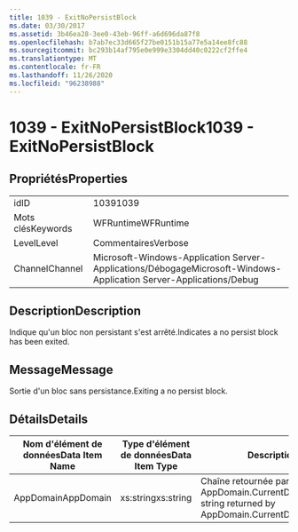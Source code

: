 ```yaml
---
title: 1039 - ExitNoPersistBlock
ms.date: 03/30/2017
ms.assetid: 3b46ea28-3ee0-43eb-96ff-a6d696da87f8
ms.openlocfilehash: b7ab7ec33d665f27be0151b15a77e5a14ee8fc88
ms.sourcegitcommit: bc293b14af795e0e999e3304dd40c0222cf2ffe4
ms.translationtype: MT
ms.contentlocale: fr-FR
ms.lasthandoff: 11/26/2020
ms.locfileid: "96238988"
---
```

# <a name="1039---exitnopersistblock"></a><span data-ttu-id="a6248-102">1039 - ExitNoPersistBlock</span><span class="sxs-lookup"><span data-stu-id="a6248-102">1039 - ExitNoPersistBlock</span></span>

## <a name="properties"></a><span data-ttu-id="a6248-103">Propriétés</span><span class="sxs-lookup"><span data-stu-id="a6248-103">Properties</span></span>  
  
|||  
|-|-|  
|<span data-ttu-id="a6248-104">id</span><span class="sxs-lookup"><span data-stu-id="a6248-104">ID</span></span>|<span data-ttu-id="a6248-105">1039</span><span class="sxs-lookup"><span data-stu-id="a6248-105">1039</span></span>|  
|<span data-ttu-id="a6248-106">Mots clés</span><span class="sxs-lookup"><span data-stu-id="a6248-106">Keywords</span></span>|<span data-ttu-id="a6248-107">WFRuntime</span><span class="sxs-lookup"><span data-stu-id="a6248-107">WFRuntime</span></span>|  
|<span data-ttu-id="a6248-108">Level</span><span class="sxs-lookup"><span data-stu-id="a6248-108">Level</span></span>|<span data-ttu-id="a6248-109">Commentaires</span><span class="sxs-lookup"><span data-stu-id="a6248-109">Verbose</span></span>|  
|<span data-ttu-id="a6248-110">Channel</span><span class="sxs-lookup"><span data-stu-id="a6248-110">Channel</span></span>|<span data-ttu-id="a6248-111">Microsoft-Windows-Application Server-Applications/Débogage</span><span class="sxs-lookup"><span data-stu-id="a6248-111">Microsoft-Windows-Application Server-Applications/Debug</span></span>|  
  
## <a name="description"></a><span data-ttu-id="a6248-112">Description</span><span class="sxs-lookup"><span data-stu-id="a6248-112">Description</span></span>  

 <span data-ttu-id="a6248-113">Indique qu'un bloc non persistant s'est arrêté.</span><span class="sxs-lookup"><span data-stu-id="a6248-113">Indicates a no persist block has been exited.</span></span>  
  
## <a name="message"></a><span data-ttu-id="a6248-114">Message</span><span class="sxs-lookup"><span data-stu-id="a6248-114">Message</span></span>  

 <span data-ttu-id="a6248-115">Sortie d'un bloc sans persistance.</span><span class="sxs-lookup"><span data-stu-id="a6248-115">Exiting a no persist block.</span></span>  
  
## <a name="details"></a><span data-ttu-id="a6248-116">Détails</span><span class="sxs-lookup"><span data-stu-id="a6248-116">Details</span></span>  
  
|<span data-ttu-id="a6248-117">Nom d'élément de données</span><span class="sxs-lookup"><span data-stu-id="a6248-117">Data Item Name</span></span>|<span data-ttu-id="a6248-118">Type d'élément de données</span><span class="sxs-lookup"><span data-stu-id="a6248-118">Data Item Type</span></span>|<span data-ttu-id="a6248-119">Description</span><span class="sxs-lookup"><span data-stu-id="a6248-119">Description</span></span>|  
|--------------------|--------------------|-----------------|  
|<span data-ttu-id="a6248-120">AppDomain</span><span class="sxs-lookup"><span data-stu-id="a6248-120">AppDomain</span></span>|<span data-ttu-id="a6248-121">xs:string</span><span class="sxs-lookup"><span data-stu-id="a6248-121">xs:string</span></span>|<span data-ttu-id="a6248-122">Chaîne retournée par AppDomain.CurrentDomain.FriendlyName.</span><span class="sxs-lookup"><span data-stu-id="a6248-122">The string returned by AppDomain.CurrentDomain.FriendlyName.</span></span>|
